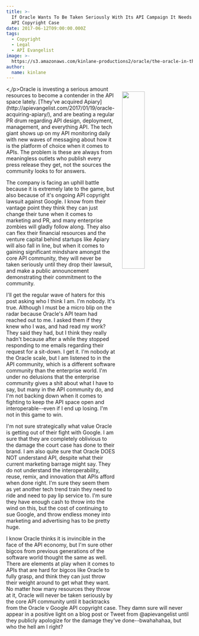 ```yaml
---
title: >-
  If Oracle Wants To Be Taken Seriously With Its API Campaign It Needs To Drop
  API Copyright Case
date: 2017-06-12T09:00:00.000Z
tags:
  - Copyright
  - Legal
  - API Evangelist
image: >-
  https://s3.amazonaws.com/kinlane-productions2/oracle/the-oracle-in-the-matrix.jpg
author:
  name: kinlane
---
```

<p><img src="https://s3.amazonaws.com/kinlane-productions2/oracle/the-oracle-in-the-matrix.jpg" align="right" width="35%" style="padding: 15px;" /><,/p>Oracle is investing a serious amount resources to become a contender in the API space lately. [They've acquired Apiary](http://apievangelist.com/2017/01/19/oracle-acquiring-apiary/), and are beating a regular PR drum regarding API design, deployment, management, and everything API. The tech giant shows up on my API monitoring daily with new waves of messaging about how it is the platform of choice when it comes to APIs. The problem is these are always from meaningless outlets who publish every press release they get, not the sources the community looks to for answers.

The company is facing an uphill battle because it is extremely late to the game, but also because of it's ongoing API copyright lawsuit against Google. I know from their vantage point they think they can just change their tune when it comes to marketing and PR, and many enterprise zombies will gladly follow along. They also can flex their financial resources and the venture capital behind startups like Apiary will also fall in line, but when it comes to gaining significant mindshare amongst the core API community, they will never be taken seriously until they drop their lawsuit, and make a public announcement demonstrating their commitment to the community.

I'll get the regular wave of haters for this post asking who I think I am. I'm nobody. It's true. Although I must be a micro blip on the radar because Oracle's API team had reached out to me. I asked them if they knew who I was, and had read my work? They said they had, but I think they really hadn't because after a while they stopped responding to me emails regarding their request for a sit-down. I get it. I'm nobody at the Oracle scale, but I am listened to in the API community, which is a different software community than the enterprise world. I'm under no delusions that the enterprise community gives a shit about what I have to say, but many in the API community do, and I'm not backing down when it comes to fighting to keep the API space open and interoperable--even if I end up losing. I'm not in this game to win.

I'm not sure strategically what value Oracle is getting out of their fight with Google. I am sure that they are completely oblivious to the damage the court case has done to their brand. I am also quite sure that Oracle DOES NOT understand API, despite what their current marketing barrage might say. They do not understand the interoperability, reuse, remix, and innovation that APIs afford when done right. I'm sure they seem them as yet another tech trend train they need to ride and need to pay lip service to. I'm sure they have enough cash to throw into the wind on this, but the cost of continuing to sue Google, and throw endless money into marketing and advertising has to be pretty huge.

I know Oracle thinks it is invincible in the face of the API economy, but I'm sure other bigcos from previous generations of the software world thought the same as well. There are elements at play when it comes to APIs that are hard for bigcos like Oracle to fully grasp, and think they can just throw their weight around to get what they want. No matter how many resources they throw at it, Oracle will never be taken seriously by the core API community until it backtracks from the Oracle v Google API copyright case. They damn sure will never appear in a positive light on a blog post or Tweet from @apievangelist until they publicly apologize for the damage they've done--bwahahahaa, but who the hell am I right?